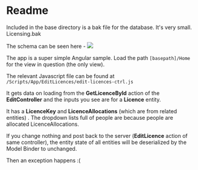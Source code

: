 # Readme #
Included in the base directory is a bak file for the database. It's very small. Licensing.bak

The schema can be seen here - ![](http://www.codeproject.com/KB/dotnet/788559/LicencingSchema.PNG)

The app is a super simple Angular sample. Load the path `[basepath]/Home` for the view in question (the only view).

The relevant Javascript file can be found at `/Scripts/App/EditLicences/edit-licences-ctrl.js`

It gets data on loading from the **GetLicenceById** action of the **EditController** and the inputs you see are for a **Licence** entity.

It has a **LicenceKey** and **LicenceAllocations** (which are from related entities) . The dropdown lists full of people are because people are allocated LicenceAllocations.

If you change nothing and post back to the server (**EditLicence** action of same controller), the entity state of all entities will be deserialized by the Model Binder to unchanged.

Then an exception happens :( 
 

 